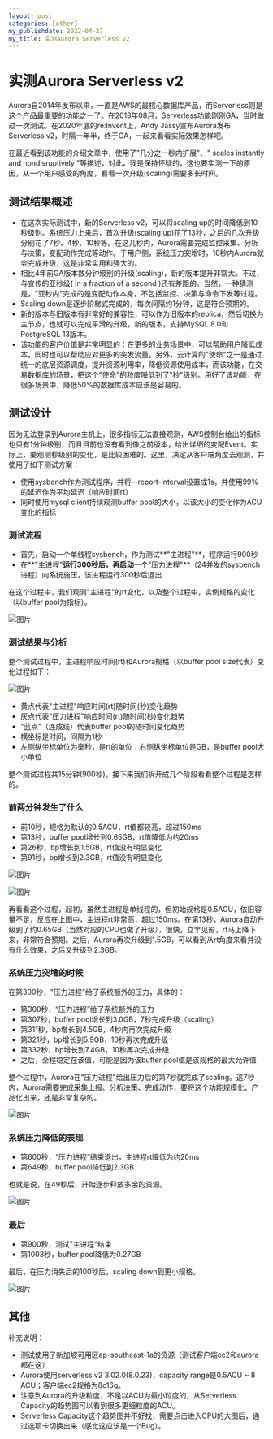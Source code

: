 ```yaml
---
layout: post 
categories: [other]
my_publishdate: 2022-04-27
my_title: 实测Aurora Serverless v2
---
```

# 实测Aurora Serverless v2

Aurora自2014年发布以来，一直是AWS的最核心数据库产品，而Serverless则是这个产品最重要的功能之一了。在2018年08月，Serverless功能刚刚GA，当时做过一次测试。在2020年底的re:Invent上，Andy Jassy宣布Aurora发布Serverless v2，时隔一年半，终于GA，一起来看看实际效果怎样吧。

在最近看到该功能的介绍文章中，使用了"几分之一秒内扩展"、" scales instantly and nondisruptively "等描述，对此，我是保持怀疑的，这也要实测一下的原因，从一个用户感受的角度，看看一次升级(scaling)需要多长时间。

## 测试结果概述

- 在这次实际测试中，新的Serverless v2，可以将scaling up的时间降低到10秒级别。系统压力上来后，首次升级(scaling up)花了13秒，之后的几次升级分别花了7秒、4秒、10秒等。在这几秒内，Aurora需要完成监控采集、分析与决策，变配动作完成等动作。于用户侧，系统压力突增时，10秒内Aurora就会完成升级，这是非常实用和强大的。
- 相比4年前GA版本数分钟级别的升级(scaling)，新的版本提升非常大。不过，与宣传的亚秒级( in a fraction of a second )还有差距的。当然，一种猜测是，"亚秒内"完成的是变配动作本身，不包括监控、决策与命令下发等过程。
- Scaling down是逐步阶梯式完成的，每次间隔约1分钟，这是符合预期的。
- 新的版本与旧版本有非常好的兼容性，可以作为旧版本的replica，然后切换为主节点，也就可以完成平滑的升级。新的版本，支持MySQL 8.0和PostgreSQL 13版本。
- 该功能的客户价值是非常明显的：在更多的业务场景中，可以帮助用户降低成本，同时也可以帮助应对更多的突发流量。另外，云计算的"使命"之一是通过统一的底层资源调度，提升资源利用率，降低资源使用成本，而该功能，在交易数据库的场景，把这个"使命"的粒度降低到了"秒"级别。用好了该功能，在很多场景中，降低50%的数据库成本应该是容易的。

## 测试设计

因为无法登录到Aurora主机上，很多指标无法直接观测，AWS控制台给出的指标也只有1分钟级别，而且目前也没有看到像之前版本，给出详细的变配Event。实际上，要观测秒级别的变化，是比较困难的。这里，决定从客户端角度去观测，并使用了如下测试方案：

- 使用sysbench作为测试程序，并将--report-interval设置成1s，并使用99%的延迟作为平均延迟（响应时间rt）
- 同时使用mysql client持续观测buffer pool的大小，以该大小的变化作为ACU变化的指标



### 测试流程

- 首先，启动一个单线程sysbench，作为测试**"主进程"**，程序运行900秒
- 在**"主进程"**运行300秒后，再启动一个**"压力进程"**（24并发的sysbench进程）向系统施压，该进程运行300秒后退出

在这个过程中，我们观测"主进程"的rt变化，以及整个过程中，实例规格的变化（以buffer pool为指标）。

![图片](./images/serverless-beta.png)

### 测试结果与分析

整个测试过程中，主进程响应时间(rt)和Aurora规格（以buffer pool size代表）变化过程如下：

![图片](./images/aurora-serverless-05.png)

- 黄点代表"主进程"响应时间(rt)随时间(秒)变化趋势
- 灰点代表"压力进程"响应时间(rt)随时间(秒)变化趋势
- "蓝点"（连成线）代表buffer pool的随时间变化趋势
- 横坐标是时间，间隔为1秒
- 左侧纵坐标单位为毫秒，是rt的单位；右侧纵坐标单位是GB，是buffer pool大小单位

整个测试过程共15分钟(900秒)，接下来我们拆开成几个阶段看看整个过程是怎样的。

### 前两分钟发生了什么

- 前10秒，规格为默认的0.5ACU，rt值都较高，超过150ms
- 第13秒，buffer pool增长到0.65GB，rt值降低为约20ms
- 第26秒，bp增长到1.5GB，rt值没有明显变化
- 第91秒，bp增长到2.3GB，rt值没有明显变化

![图片](images/aurora-serverless-06.png)

![图片](images/aurora-serverless-07.png)

再看看这个过程，起初，虽然主进程是单线程的，但初始规格是0.5ACU，依旧容量不足，反应在上图中，主进程rt非常高，超过150ms。在第13秒，Aurora自动升级到了约0.65GB（当然对应的CPU也做了升级），很快，立竿见影，rt马上降下来，非常符合预期。之后，Aurora再次升级到1.5GB，可以看到从rt角度来看并没有什么效果，之后又升级到2.3GB。



### 系统压力突增的时候

在第300秒，"压力进程"给了系统额外的压力，具体的：

- 第300秒，“压力进程”给了系统额外的压力
- 第307秒，buffer pool增长到3.0GB，7秒完成升级（scaling）
- 第311秒，bp增长到4.5GB，4秒内再次完成升级
- 第321秒，bp增长到5.9GB，10秒再次完成升级
- 第332秒，bp增长到7.4GB，10秒再次完成升级
- 之后，全程稳定在该值，可能是因为该buffer pool值是该规格的最大允许值

整个过程中，Aurora在"压力进程"给出压力后的第7秒就完成了scaling。这7秒内，Aurora需要完成采集上报、分析决策、完成动作，要将这个功能规模化、产品化出来，还是非常复杂的。

![图片](./images/aurora-serverless-02.png)

### 系统压力降低的表现

- 第600秒，“压力进程”结束退出，主进程rt降低为约20ms
- 第649秒，buffer pool降低到2.3GB

也就是说，在49秒后，开始逐步释放多余的资源。

![图片](./images/aurora-serverless-03.png)

### 最后

- 第900秒，测试"主进程"结束
- 第1003秒，buffer pool降低为0.27GB

最后，在压力消失后的100秒后，scaling down到更小规格。

![图片](./images/aurora-serverless-04.png)

## 其他

补充说明：

- 测试使用了新加坡可用区ap-southeast-1a的资源（测试客户端ec2和aurora都在这）
- Aurora使用serverless v2 3.02.0(8.0.23)，capacity range是0.5ACU ~ 8 ACU；客户端ec2规格为8c16g。
- 注意到Aurora的升级粒度，不是以ACU为最小粒度的，从Serverless Capacity的趋势图可以看到很多更细粒度的ACU。
- Serverless Capacity这个趋势图并不好找，需要点击进入CPU的大图后，通过选项卡切换出来（感觉这应该是一个Bug）。
